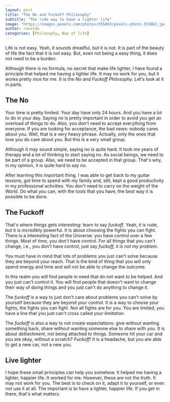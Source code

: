 ```yaml
---
layout: post
title: "The No and Fuckoff Philosophy"
subtitle: "The rude way to have a lighter life"
image: "https://images.pexels.com/photos/355863/pexels-photo-355863.jpeg"
author: ronaldo
categories: [Philosophy, Way of life]
---
```


Life is not easy. Yeah, it sounds dreadful, but it is not. It is part
of the beauty of life the fact that it is not easy. But, even not
being a easy thing, it does not need to be a burden. 

Although there is no formula, no secret that make life lighter, I have
found a principle that helped me having a lighter life. It may no work
for you, but it works pretty nice for me. It is the *No and Fuckoff
Philosophy*. Let's look at it in parts. 

## The No

Your time is pretty limited. Your day have only 24 hours. And you have
a lot to do in your day. Saying *no* is pretty important in order to
avoid you get an overload of things to do. Also, you don't need to
accept everything from everyone. If you are looking for acceptance,
the bad news: nobody cares about you. Well, that is a very heavy
phrase. Actually, only the ones that love you do care about you. But
this is a very small group.

Although it may sound simple, saying *no* is quite hard. It took me
years of therapy and a lot of thinking to start saying *no*. As social
beings, we need to be part of a group. Also, we need to be accepted in
that group. That's why, in my opinion, it is quite hard to say *no*. 

After learning this important thing, I was able to get back to my
guitar lessons, got time to spend with my family and, still, kept a
good productivity in my professional activities. You don't need to
carry on the weight of the World. Do what you can, with the tools that
you have, the best way it is possible to be done.

## The Fuckoff

That's where things gets interesting: learn to say *fuckoff*. Yeah, it
is rude, but it is incredibly powerful. It is about choosing the
fights you can fight. There is a interesting fact of the Universe: you
have control over a few things. Most of time, you don't have
control. For all things that you can't change, i.e., you don't have
control, just say *fuckoff, it is not my problem*.

You must have in mind that lots of problems you just can't solve
because they are beyond your reach. That is the kind of thing that you
will only spend energy and time and will not be able to change the
outcome.

In this realm you will find people in need that do not want to be
helped. And you just can't control it. You will find people that
doesn't want to change their way of doing things and you just can't do
anything to change it.

The *fuckoff* is a way to just don't care about problems you can't
solve by yourself because they are beyond your control. It is a way to
choose your fights, the fights you can fight. Not all fights are for
you. You are limited, you have a line that you just can't cross called
*your limitation*.

The *fuckoff* is also a way to not create expectations: give without
wanting something back, share without wanting someone else to share
with you. It is about *dettachment*, not being attached to
things. Someone hit your car and you are okay, without a scratch?
*Fuckoff*! It is a headache, but you are able to get a new car, not a
new you.

## Live lighter

I hope these small principles can help you somehow. It helped me
having a lighter, happier life. It worked for me. However, these are
not the truth. It may not work for you. The best is to check on it,
adapt it to yourself, or even not use it at all. The important is to
have a lighter, happier life. If you get in there, that's what
matters.


